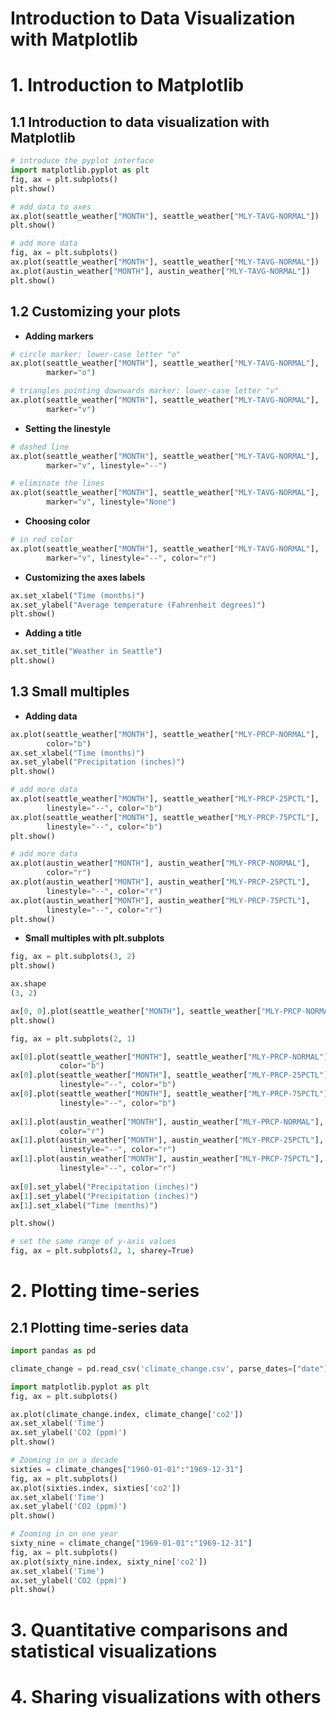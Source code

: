 Introduction to Data Visualization with Matplotlib
==================================================

# 1. Introduction to Matplotlib

## 1.1 Introduction to data visualization with Matplotlib

```python
# introduce the pyplot interface
import matplotlib.pyplot as plt
fig, ax = plt.subplots()
plt.show()

# add data to axes
ax.plot(seattle_weather["MONTH"], seattle_weather["MLY-TAVG-NORMAL"])
plt.show()

# add more data
fig, ax = plt.subplots()
ax.plot(seattle_weather["MONTH"], seattle_weather["MLY-TAVG-NORMAL"])
ax.plot(austin_weather["MONTH"], austin_weather["MLY-TAVG-NORMAL"])
plt.show()
```

## 1.2 Customizing your plots

* **Adding markers**

```python
# circle marker: lower-case letter "o"
ax.plot(seattle_weather["MONTH"], seattle_weather["MLY-TAVG-NORMAL"], 
		marker="o")

# triangles pointing downwards marker: lower-case letter "v"
ax.plot(seattle_weather["MONTH"], seattle_weather["MLY-TAVG-NORMAL"], 
		marker="v")
```

* **Setting the linestyle**

```python
# dashed line
ax.plot(seattle_weather["MONTH"], seattle_weather["MLY-TAVG-NORMAL"], 
		marker="v", linestyle="--")

# eliminate the lines
ax.plot(seattle_weather["MONTH"], seattle_weather["MLY-TAVG-NORMAL"], 
		marker="v", linestyle="None")
```

* **Choosing color**

```python
# in red color
ax.plot(seattle_weather["MONTH"], seattle_weather["MLY-TAVG-NORMAL"], 
		marker="v", linestyle="--", color="r")
```

* **Customizing the axes labels**

```python
ax.set_xlabel("Time (months)")
ax.set_ylabel("Average temperature (Fahrenheit degrees)")
plt.show()
```

* **Adding a title**

```python
ax.set_title("Weather in Seattle")
plt.show()
```

## 1.3 Small multiples

* **Adding data**

```python
ax.plot(seattle_weather["MONTH"], seattle_weather["MLY-PRCP-NORMAL"], 
		color="b")
ax.set_xlabel("Time (months)")
ax.set_ylabel("Precipitation (inches)")
plt.show()

# add more data
ax.plot(seattle_weather["MONTH"], seattle_weather["MLY-PRCP-25PCTL"], 
		linestyle="--", color="b")
ax.plot(seattle_weather["MONTH"], seattle_weather["MLY-PRCP-75PCTL"], 
		linestyle="--", color="b")
plt.show()

# add more data
ax.plot(austin_weather["MONTH"], austin_weather["MLY-PRCP-NORMAL"], 
		color="r")
ax.plot(austin_weather["MONTH"], austin_weather["MLY-PRCP-25PCTL"], 
		linestyle="--", color="r")
ax.plot(austin_weather["MONTH"], austin_weather["MLY-PRCP-75PCTL"], 
		linestyle="--", color="r")
plt.show()
```

* **Small multiples with plt.subplots**

```python
fig, ax = plt.subplots(3, 2)
plt.show()

ax.shape
(3, 2)

ax[0, 0].plot(seattle_weather["MONTH"], seattle_weather["MLY-PRCP-NORMAL"], color="b"
plt.show()
```

```python
fig, ax = plt.subplots(2, 1)

ax[0].plot(seattle_weather["MONTH"], seattle_weather["MLY-PRCP-NORMAL"], 
		   color="b")
ax[0].plot(seattle_weather["MONTH"], seattle_weather["MLY-PRCP-25PCTL"], 
		   linestyle="--", color="b")
ax[0].plot(seattle_weather["MONTH"], seattle_weather["MLY-PRCP-75PCTL"], 
		   linestyle="--", color="b")
		
ax[1].plot(austin_weather["MONTH"], austin_weather["MLY-PRCP-NORMAL"], 
		   color="r")
ax[1].plot(austin_weather["MONTH"], austin_weather["MLY-PRCP-25PCTL"], 
		   linestyle="--", color="r")
ax[1].plot(austin_weather["MONTH"], austin_weather["MLY-PRCP-75PCTL"], 
		   linestyle="--", color="r")
		
ax[0].set_ylabel("Precipitation (inches)")
ax[1].set_ylabel("Precipitation (inches)")
ax[1].set_xlabel("Time (months)")

plt.show()

# set the same range of y-axis values
fig, ax = plt.subplots(2, 1, sharey=True)
```

# 2. Plotting time-series

## 2.1 Plotting time-series data

```python
import pandas as pd

climate_change = pd.read_csv('climate_change.csv', parse_dates=["date"], index_col="date")

import matplotlib.pyplot as plt
fig, ax = plt.subplots()

ax.plot(climate_change.index, climate_change['co2'])
ax.set_xlabel('Time')
ax.set_ylabel('CO2 (ppm)')
plt.show()

# Zooming in on a decade
sixties = climate_changes["1960-01-01":"1969-12-31"]
fig, ax = plt.subplots()
ax.plot(sixties.index, sixties['co2'])
ax.set_xlabel('Time')
ax.set_ylabel('CO2 (ppm)')
plt.show()

# Zooming in on one year
sixty_nine = climate_change["1969-01-01":"1969-12-31"]
fig, ax = plt.subplots()
ax.plot(sixty_nine.index, sixty_nine['co2'])
ax.set_xlabel('Time')
ax.set_ylabel('CO2 (ppm)')
plt.show()
```








 

# 3. Quantitative comparisons and statistical visualizations





# 4. Sharing visualizations with others






















